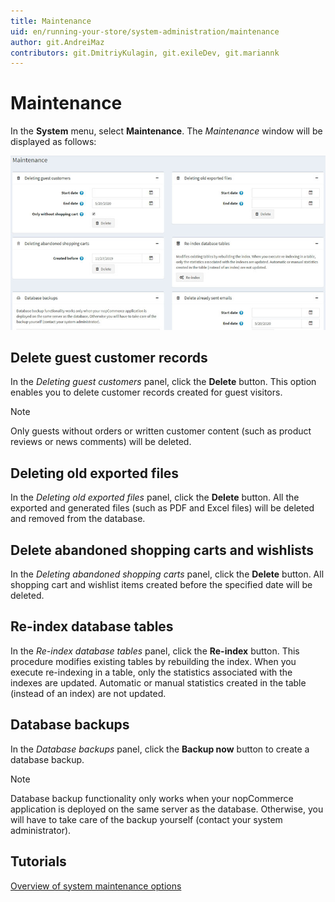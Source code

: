 ```yaml
---
title: Maintenance
uid: en/running-your-store/system-administration/maintenance
author: git.AndreiMaz
contributors: git.DmitriyKulagin, git.exileDev, git.mariannk
---
```


# Maintenance

In the **System** menu, select **Maintenance**. The *Maintenance* window will be displayed as follows:

![Maintenance](_static/maintenance/maintenance.jpg)

## Delete guest customer records

In the *Deleting guest customers* panel, click the **Delete** button. This option enables you to delete customer records created for guest visitors.

> [!NOTE]
>
> Only guests without orders or written customer content (such as product reviews or news comments) will be deleted.

## Deleting old exported files

In the *Deleting old exported files* panel, click the **Delete** button. All the exported and generated files (such as PDF and Excel files) will be deleted and removed from the database.

## Delete abandoned shopping carts and wishlists

In the *Deleting abandoned shopping carts* panel, click the **Delete** button. All shopping cart and wishlist items created before the specified date will be deleted.

## Re-index database tables

In the *Re-index database tables* panel, click the **Re-index** button. This procedure modifies existing tables by rebuilding the index. When you execute re-indexing in a table, only the statistics associated with the indexes are updated. Automatic or manual statistics created in the table (instead of an index) are not updated.

## Database backups

In the *Database backups* panel, click the **Backup now** button to create a database backup.

> [!NOTE]
>
> Database backup functionality only works when your nopCommerce application is deployed on the same server as the database. Otherwise, you will have to take care of the backup yourself (contact your system administrator).

## Tutorials

[Overview of system maintenance options](https://www.youtube.com/watch?v=CNgTJZoWHTA)
